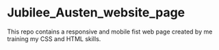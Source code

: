 # Jubilee_Austen_website_page

This repo contains a responsive and mobile fist web page created by me training my CSS and HTML skills.
